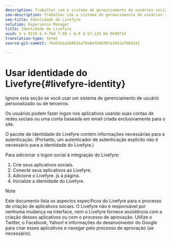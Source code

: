 ```yaml
---
description: Trabalhar com o sistema de gerenciamento de usuários sociais do Livefyre.
seo-description: Trabalhar com o sistema de gerenciamento de usuários sociais do Livefyre.
seo-title: Identidade do Livefyre
solution: Experience Manager
title: Identidade do Livefyre
uuid: 5 e 9219 b 4-fbd 7-40 c 6-9 d 57-129 bb 0649714
translation-type: tm+mt
source-git-commit: 74a63daa264014af9a8afb6639fa1561a7b83241

---
```



# Usar identidade do Livefyre{#livefyre-identity}

Ignore esta seção se você usar um sistema de gerenciamento de usuário personalizado ou de terceiros.

Os usuários podem fazer logon nos aplicativos usando suas contas de redes sociais ou uma conta baseada em email criada exclusivamente para o site.

O pacote de identidade do Livefyre contém informações necessárias para a autenticação. (Portanto, um autenticador de autenticação explícito não é necessário para a identidade do Livefyre.)

Para adicionar o logon social à integração do Livefyre:

1. Crie seus aplicativos sociais.
1. Conecte seus aplicativos ao Livefyre.
1. Adicione o Livefyre. js à página.
1. Inicialize a identidade do Livefyre.

>[!NOTE]
>
>Este documento lista os aspectos específicos do Livefyre para o processo de criação de aplicativos sociais. O Livefyre não é responsável por nenhuma mudança na interface, nem o Livefyre fornece assistência com a criação desses aplicativos ou com o processo de aprovação. Utilize o Twitter, o Facebook, Yahoo! e informações do desenvolvedor do Google para criar esses aplicativos e navegar pelo processo de aprovação (se necessário).

